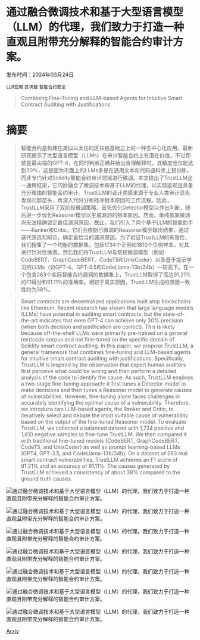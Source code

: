 # 通过融合微调技术和基于大型语言模型（LLM）的代理，我们致力于打造一种直观且附带充分解释的智能合约审计方案。

发布时间：2024年03月24日

`LLM应用` `区块链` `智能合约安全`

> Combining Fine-Tuning and LLM-based Agents for Intuitive Smart Contract Auditing with Justifications

# 摘要

> 智能合约是构建在类似以太坊的区块链基础之上的一种去中心化应用，最新研究揭示了大型语言模型（LLMs）在审计智能合约上有潜在价值，不过即使是最尖端的GPT-4，在同时判断正确并给出合理解释时，其精度也仅能达到30%，这是因为市面上的LLMs多是在通用文本和代码语料库上预训练，而非专门针对Solidity智能合约审计领域进行微调。本文提出了TrustLLM这一通用框架，它巧妙融合了微调技术和基于LLM的代理，以实现直观且具备充分理由的智能合约审计。TrustLLM的设计灵感来源于专业人类审计员先发现问题苗头，再深入代码分析找寻根本原因的工作流程。因此，TrustLLM采用了双阶段微调策略，首先优化Detector模型以作出判断，随后进一步优化Reasoner模型以生成漏洞的根本原因。然而，单纯依靠微调尚无法精确锁定最佳漏洞原因，故此，我们引入了两个基于LLM的智能助手——Ranker和Critic，它们会依据已微调的Reasoner模型输出结果，通过迭代筛选和辩论，确定最恰当的漏洞原因。为了验证TrustLLM的有效性，我们搜集了一个均衡的数据集，包括1734个正例和1810个负例样本，对其进行针对性微调。然后我们将TrustLLM与常规微调模型（例如CodeBERT、GraphCodeBERT、CodeT5和UnixCoder）以及基于提示学习的LLMs（如GPT-4、GPT-3.5和CodeLlama-13b/34b）一较高下。在一个包含263个实际智能合约漏洞的数据集上，TrustLLM取得了高达91.21%的F1得分和91.11%的准确率。相较于真实原因，TrustLLM生成的原因一致性约为38%。

> Smart contracts are decentralized applications built atop blockchains like Ethereum. Recent research has shown that large language models (LLMs) have potential in auditing smart contracts, but the state-of-the-art indicates that even GPT-4 can achieve only 30% precision (when both decision and justification are correct). This is likely because off-the-shelf LLMs were primarily pre-trained on a general text/code corpus and not fine-tuned on the specific domain of Solidity smart contract auditing.
  In this paper, we propose TrustLLM, a general framework that combines fine-tuning and LLM-based agents for intuitive smart contract auditing with justifications. Specifically, TrustLLM is inspired by the observation that expert human auditors first perceive what could be wrong and then perform a detailed analysis of the code to identify the cause. As such, TrustLLM employs a two-stage fine-tuning approach: it first tunes a Detector model to make decisions and then tunes a Reasoner model to generate causes of vulnerabilities. However, fine-tuning alone faces challenges in accurately identifying the optimal cause of a vulnerability. Therefore, we introduce two LLM-based agents, the Ranker and Critic, to iteratively select and debate the most suitable cause of vulnerability based on the output of the fine-tuned Reasoner model. To evaluate TrustLLM, we collected a balanced dataset with 1,734 positive and 1,810 negative samples to fine-tune TrustLLM. We then compared it with traditional fine-tuned models (CodeBERT, GraphCodeBERT, CodeT5, and UnixCoder) as well as prompt learning-based LLMs (GPT4, GPT-3.5, and CodeLlama-13b/34b). On a dataset of 263 real smart contract vulnerabilities, TrustLLM achieves an F1 score of 91.21% and an accuracy of 91.11%. The causes generated by TrustLLM achieved a consistency of about 38% compared to the ground truth causes.

![通过融合微调技术和基于大型语言模型（LLM）的代理，我们致力于打造一种直观且附带充分解释的智能合约审计方案。](../../../paper_images/2403.16073/x1.png)

![通过融合微调技术和基于大型语言模型（LLM）的代理，我们致力于打造一种直观且附带充分解释的智能合约审计方案。](../../../paper_images/2403.16073/x2.png)

![通过融合微调技术和基于大型语言模型（LLM）的代理，我们致力于打造一种直观且附带充分解释的智能合约审计方案。](../../../paper_images/2403.16073/x3.png)

![通过融合微调技术和基于大型语言模型（LLM）的代理，我们致力于打造一种直观且附带充分解释的智能合约审计方案。](../../../paper_images/2403.16073/x4.png)

![通过融合微调技术和基于大型语言模型（LLM）的代理，我们致力于打造一种直观且附带充分解释的智能合约审计方案。](../../../paper_images/2403.16073/x5.png)

![通过融合微调技术和基于大型语言模型（LLM）的代理，我们致力于打造一种直观且附带充分解释的智能合约审计方案。](../../../paper_images/2403.16073/x6.png)

![通过融合微调技术和基于大型语言模型（LLM）的代理，我们致力于打造一种直观且附带充分解释的智能合约审计方案。](../../../paper_images/2403.16073/x7.png)

[Arxiv](https://arxiv.org/abs/2403.16073)